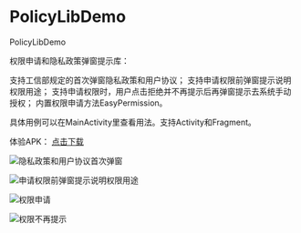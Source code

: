# PolicyLibDemo
PolicyLibDemo

权限申请和隐私政策弹窗提示库：

支持工信部规定的首次弹窗隐私政策和用户协议；
支持申请权限前弹窗提示说明权限用途；
支持申请权限时，用户点击拒绝并不再提示后再弹窗提示去系统手动授权；
内置权限申请方法EasyPermission。

具体用例可以在MainActivity里查看用法。支持Activity和Fragment。

体验APK：
[点击下载](https://github.com/jaychou2012/PolicyLibDemo/blob/master/app-debug.apk?raw=true)

![隐私政策和用户协议首次弹窗](https://github.com/jaychou2012/PolicyLibDemo/blob/master/Screenshot_20191208-160231_PolicyLibDemo.jpg?raw=true)


![申请权限前弹窗提示说明权限用途](https://github.com/jaychou2012/PolicyLibDemo/blob/master/Screenshot_20191221-185304_PolicyLibDemo.jpg?raw=true)


![权限申请](https://github.com/jaychou2012/PolicyLibDemo/blob/master/Screenshot_20191208-160310_Package%20installer.jpg?raw=true)

![权限不再提示](https://github.com/jaychou2012/PolicyLibDemo/blob/master/Screenshot_20191221-185419_PolicyLibDemo.jpg?raw=true)





